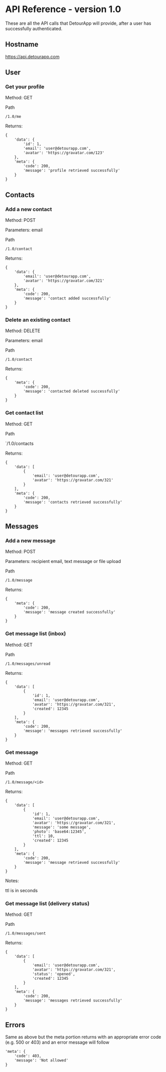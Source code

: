 # API Reference - version 1.0

These are all the API calls that DetourApp will provide, after a user has successfully authenticated.

## Hostname

https://api.detourapp.com

## User

### Get your profile

Method: GET

Path

`/1.0/me`

Returns:

    {
        'data': {
            'id': 1,
            'email': 'user@detourapp.com',
            'avatar': 'https://gravatar.com/123'
        },
        'meta': {
            'code': 200,
            'message': 'profile retrieved successfully'
        }
    }

## Contacts

### Add a new contact

Method: POST

Parameters: email

Path

`/1.0/contact`

Returns:

    {
        'data': {
            'email': 'user@detourapp.com',
            'avatar': 'https://gravatar.com/321'
        },
        'meta': {
            'code': 200,
            'message': 'contact added successfully'
        }
    }

### Delete an existing contact

Method: DELETE

Parameters: email

Path

`/1.0/contact`

Returns:

    {
        'meta': {
            'code': 200,
            'message': 'contacted deleted successfully'
        }
    }

### Get contact list

Method: GET

Path

`/1.0/contacts

Returns:

    {
        'data': [
            {
                'email': 'user@detourapp.com',
                'avatar': 'https://gravatar.com/321'
            }
        ],
        'meta': {
            'code': 200,
            'message': 'contacts retrieved successfully'
        }
    }

## Messages

### Add a new message

Method: POST

Parameters: recipient email, text message or file upload

Path

`/1.0/message`

Returns:

    {
        'meta': {
            'code': 200,
            'message': 'message created successfully'
        }
    }

### Get message list (inbox)

Method: GET

Path

`/1.0/messages/unread`

Returns:

    {
        'data': [
            {
                'id': 1,
                'email': 'user@detourapp.com',
                'avatar': 'https://gravatar.com/321',
                'created': 12345
            }
        ],
        'meta': {
            'code': 200,
            'message': 'messages retrieved successfully'
        }
    }

### Get message

Method: GET

Path

`/1.0/message/<id>`

Returns:

    {
        'data': [
            {
                'id': 1,
                'email': 'user@detourapp.com',
                'avatar': 'https://gravatar.com/321',
                'message': 'some message',
                'photo': 'base64:12345',
                'ttl': 10,
                'created': 12345
            }
        ],
        'meta': {
            'code': 200,
            'message': 'message retrieved successfully'
        }
    }

Notes:

ttl is in seconds

### Get message list (delivery status)

Method: GET

Path

`/1.0/messages/sent`

Returns:

    {
        'data': [
            {
                'email': 'user@detourapp.com',
                'avatar': 'https://gravatar.com/321',
                'status': 'opened',
                'created': 12345
            }
        ],
        'meta': {
            'code': 200,
            'message': 'messages retrieved successfully'
        }
    }

## Errors

Same as above but the meta portion returns with an appropriate error code (e.g. 500 or 403) and an error message will follow

    'meta': {
        'code': 403,
        'message': 'Not allowed'
    }
